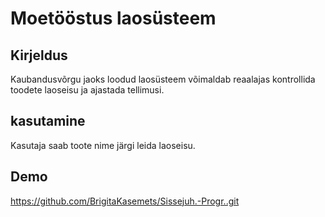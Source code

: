 # Moetööstus laosüsteem

## Kirjeldus

Kaubandusvõrgu jaoks loodud laosüsteem võimaldab reaalajas kontrollida toodete laoseisu ja ajastada tellimusi.

## kasutamine

Kasutaja saab toote nime järgi leida laoseisu.
## Demo
https://github.com/BrigitaKasemets/Sissejuh.-Progr..git

